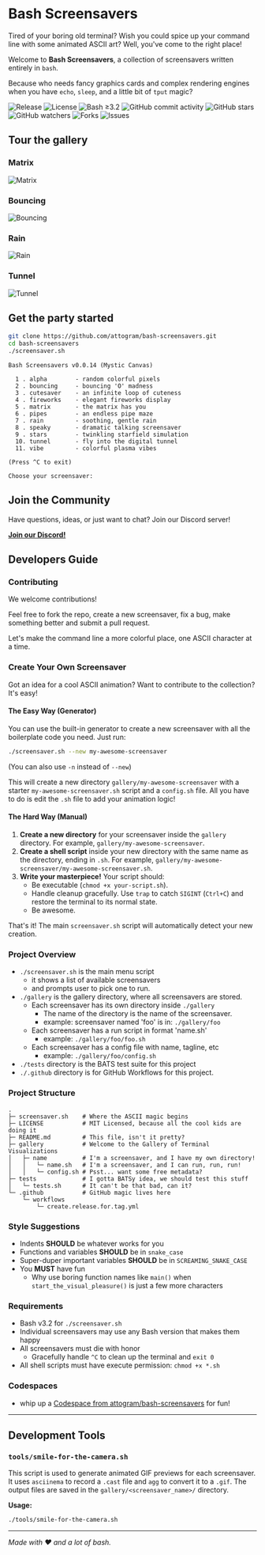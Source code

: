 # Bash Screensavers

Tired of your boring old terminal?
Wish you could spice up your command line with some animated ASCII art?
Well, you've come to the right place!

Welcome to **Bash Screensavers**,
a collection of screensavers written entirely in `bash`.

Because who needs fancy graphics cards and complex rendering engines
when you have `echo`, `sleep`, and a little bit of `tput` magic?

![Release](https://img.shields.io/github/v/release/attogram/bash-screensavers?style=flat)
![License](https://img.shields.io/github/license/attogram/bash-screensavers?style=flat)
![Bash ≥3.2](https://img.shields.io/badge/bash-%3E=3.2-blue?style=flat)
![GitHub commit activity](https://img.shields.io/github/commit-activity/t/attogram/bash-screensavers?style=flat)
![GitHub stars](https://img.shields.io/github/stars/attogram/bash-screensavers?style=flat)
![GitHub watchers](https://img.shields.io/github/watchers/attogram/bash-screensavers?style=flat)
![Forks](https://img.shields.io/github/forks/attogram/bash-screensavers?style=flat)
![Issues](https://img.shields.io/github/issues/attogram/bash-screensavers?style=flat)

## Tour the gallery

### Matrix
![Matrix](gallery/matrix/matrix.gif)

### Bouncing
![Bouncing](gallery/bouncing/bouncing.gif)

### Rain
![Rain](gallery/rain/rain.gif)

### Tunnel
![Tunnel](gallery/tunnel/tunnel.gif)

## Get the party started

```bash
git clone https://github.com/attogram/bash-screensavers.git
cd bash-screensavers
./screensaver.sh
```
```
Bash Screensavers v0.0.14 (Mystic Canvas)

  1 . alpha        - random colorful pixels
  2 . bouncing     - bouncing 'O' madness
  3 . cutesaver    - an infinite loop of cuteness
  4 . fireworks    - elegant fireworks display
  5 . matrix       - the matrix has you
  6 . pipes        - an endless pipe maze
  7 . rain         - soothing, gentle rain
  8 . speaky       - dramatic talking screensaver
  9 . stars        - twinkling starfield simulation
  10. tunnel       - fly into the digital tunnel
  11. vibe         - colorful plasma vibes

(Press ^C to exit)

Choose your screensaver:
```

## Join the Community

Have questions, ideas, or just want to chat? Join our Discord server!

[**Join our Discord!**](https://discord.gg/BGQJCbYVBa)


## Developers Guide

### Contributing

We welcome contributions!

Feel free to fork the repo,
create a new screensaver,
fix a bug,
make something better 
and submit a pull request.

Let's make the command line a more colorful place, one ASCII character at a time.

### Create Your Own Screensaver

Got an idea for a cool ASCII animation? Want to contribute to the collection? It's easy!

#### The Easy Way (Generator)

You can use the built-in generator to create a new screensaver with all the boilerplate code you need. Just run:

```bash
./screensaver.sh --new my-awesome-screensaver
```
(You can also use `-n` instead of `--new`)

This will create a new directory `gallery/my-awesome-screensaver` with a starter `my-awesome-screensaver.sh` script and a `config.sh` file. All you have to do is edit the `.sh` file to add your animation logic!

#### The Hard Way (Manual)

1.  **Create a new directory** for your screensaver inside the `gallery` directory. For example, `gallery/my-awesome-screensaver`.
2.  **Create a shell script** inside your new directory with the same name as the directory, ending in `.sh`. For example, `gallery/my-awesome-screensaver/my-awesome-screensaver.sh`.
3.  **Write your masterpiece!** Your script should:
    - Be executable (`chmod +x your-script.sh`).
    - Handle cleanup gracefully. Use `trap` to catch `SIGINT` (`Ctrl+C`) and restore the terminal to its normal state.
    - Be awesome.

That's it! The main `screensaver.sh` script will automatically detect your new creation.

### Project Overview

* `./screensaver.sh` is the main menu script
    * it shows a list of available screensavers
    * and prompts user to pick one to run.
* `./gallery` is the gallery directory, where all screensavers are stored.
    * Each screensaver has its own directory inside `./gallery`
        * The name of the directory is the name of the screensaver.
        * example: screensaver named 'foo' is in: `./gallery/foo`
    * Each screensaver has a run script in format 'name.sh'
        * example: `./gallery/foo/foo.sh`
    * Each screensaver has a config file with name, tagline, etc
        * example: `./gallery/foo/config.sh`
* `./tests` directory is the BATS test suite for this project
* `./.github` directory is for GitHub Workflows for this project.

### Project Structure

```
.
├─ screensaver.sh    # Where the ASCII magic begins
├─ LICENSE           # MIT Licensed, because all the cool kids are doing it
├─ README.md         # This file, isn't it pretty?
├─ gallery           # Welcome to the Gallery of Terminal Visualizations
│   ├─ name          # I'm a screensaver, and I have my own directory!
│   │   └─ name.sh   # I'm a screensaver, and I can run, run, run!
│   │   └─ config.sh # Psst... want some free metadata?
├─ tests             # I gotta BATSy idea, we should test this stuff
│   └─ tests.sh      # It can't be that bad, can it?
└─ .github           # GitHub magic lives here
    └─ workflows
        └─ create.release.for.tag.yml
```

### Style Suggestions

* Indents **SHOULD** be whatever works for you
* Functions and variables **SHOULD** be in `snake_case`
* Super-duper important variables **SHOULD** be in `SCREAMING_SNAKE_CASE`
* You **MUST** have fun
    * Why use boring function names like `main()`
      when `start_the_visual_pleasure()` is just a few more characters

### Requirements

* Bash v3.2 for `./screensaver.sh`
* Individual screensavers may use any Bash version that makes them happy
* All screensavers must die with honor
  * Gracefully handle `^C` to clean up the terminal and `exit 0`
* All shell scripts must have execute permission: `chmod +x *.sh`

### Codespaces

* whip up a [Codespace from attogram/bash-screensavers](https://codespaces.new/attogram/bash-screensavers) for fun!

---

## Development Tools

### `tools/smile-for-the-camera.sh`

This script is used to generate animated GIF previews for each screensaver. It uses `asciinema` to record a `.cast` file and `agg` to convert it to a `.gif`. The output files are saved in the `gallery/<screensaver_name>/` directory.

**Usage:**
```bash
./tools/smile-for-the-camera.sh
```

---

*Made with ❤️ and a lot of bash.*
